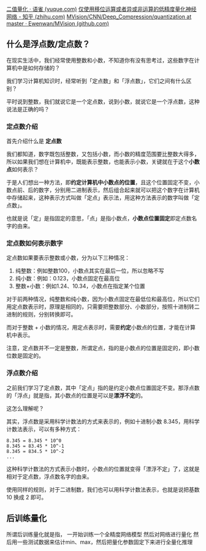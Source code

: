 [二值量化 · 语雀 (yuque.com)](https://www.yuque.com/yahei/hey-yahei/binary_quantization)
[仅使用移位运算或者异或非运算的低精度量化神经网络 - 知乎 (zhihu.com)](https://zhuanlan.zhihu.com/p/113189833)
[MVision/CNN/Deep_Compression/quantization at master · Ewenwan/MVision (github.com)](https://github.com/Ewenwan/MVision/tree/master/CNN/Deep_Compression/quantization)

## 什么是浮点数/定点数？

在现实生活中，我们经常使用整数和小数，不知道你有没有思考过，这些数字在计算机中是如何存储的？

我们学习计算机知识时，经常听到「定点数」和「浮点数」，它们之间有什么区别？

平时说到整数，我们就说它是一个定点数，说到小数，就说它是一个浮点数，这种说法是正确的吗？

### 定点数介绍
首先介绍什么是 **定点数**

我们都知道，数字既包括整数，又包括小数，而小数的精度范围要比整数大得多，所以如果我们想在计算机中，既能表示整数，也能表示小数，关键就在于这个**小数点**如何表示？

于是人们想出一种方法，即**约定计算机中小数点的位置**，且这个位置固定不变，小数点前、后的数字，分别用二进制表示，然后组合起来就可以把这个数字在计算机中存储起来，这种表示方式叫做「定点」表示法，用这种方法表示的数字叫做「定点数」。

也就是说「定」是指固定的意思，「点」是指小数点，**小数点位置固定**即定点数名字的由来。

### 定点数如何表示数字
定点数如果要表示整数或小数，分为以下三种情况：

1.  纯整数：例如整数100，小数点其实在最后一位，所以忽略不写
2.  纯小数：例如：0.123，小数点固定在最高位
3.  整数+小数：例如1.24、10.34，小数点在指定某个位置

对于前两种情况，纯整数和纯小数，因为小数点固定在最低位和最高位，所以它们用定点数表示时，原理是相同的，只需要把整数部分、小数部分，按照十进制转二进制的规则，分别转换即可。

而对于整数 + 小数的情况，用定点表示时，需要**约定**小数点的位置，才能在计算机中表示。

注意，定点数并不一定是整数，所谓定点，指的是小数点的位置是固定的，即小数位数是固定的。

### 浮点数介绍

之前我们学习了定点数，其中「定点」指的是约定小数点位置固定不变。那浮点数的「浮点」就是指，其小数点的位置是可以是**漂浮不定**的。

这怎么理解呢？

其实，浮点数是采用科学计数法的方式来表示的，例如十进制小数 8.345，用科学计数法表示，可以有多种方式：

```text
8.345 = 8.345 * 10^0
8.345 = 83.45 * 10^-1
8.345 = 834.5 * 10^-2
...
```

这种科学计数法的方式表示小数时，小数点的位置就变得「漂浮不定」了，这就是相对于定点数，浮点数名字的由来。

使用同样的规则，对于二进制数，我们也可以用科学计数法表示，也就是说把基数 10 换成 2 即可。

## 后训练量化
所谓后训练量化就是指， 一开始训练一个全精度网络模型
然后对网络进行量化
然后用一些测试数据来估计min、max，然后把量化参数固定下来进行全量化推理